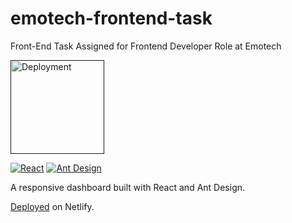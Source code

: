 # emotech-frontend-task
Front-End Task Assigned for Frontend Developer Role at Emotech

[<img src="https://img.shields.io/badge/Deployment-Netlify-success" alt="Deployment" width="150">]()

[<img src="https://img.shields.io/badge/React-18.2.0-informational" alt="React">](https://reactjs.org/) [<img src="https://img.shields.io/badge/Ant%20Design-5.1.2-informational" alt="Ant Design">](https://ant.design/)

A responsive dashboard built with React and Ant Design.

[Deployed]() on Netlify.